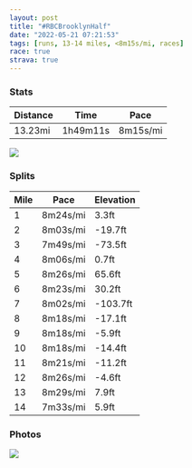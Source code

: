 ```yaml
---
layout: post
title: "#RBCBrooklynHalf"
date: "2022-05-21 07:21:53"
tags: [runs, 13-14 miles, <8m15s/mi, races]
race: true
strava: true
---
```


### Stats

| Distance | Time | Pace |
|----------|------|------|
|13.23mi|1h49m11s|8m15s/mi|

<img src='https://maps.googleapis.com/maps/api/staticmap?maptype=roadmap&path=enc:cjfwF|vlbMj@KtA@~Cq@jASvC@xDm@vCU|@WhCUnAY`DWXNL`GSX_JfFeFpDyDtBwAbAqC~A_FhDY\yCbB]`@gBdA]\gEvB_ElCc@PqBJw@T]VSb@Ih@Hl@Z\dB?tBq@lAi@Zq@RkBRk@`AaAt@]bAy@lAq@`BiAz@_@tA}@~C}BnGuDvE{CfBw@rGaEvByA^_@t@[hCaBjAvAb@Tv@Lx@CfCc@dFUxDq@nGSbBYvBBfBWzFe@VT`A|DdArCh@dBjAfEr@pCh@dCdBtFj@dCf@|Ah@xBj@zA|@`DNt@JVFf@KZ[Ro@]]]g@oBYgD_AyCg@oAyAcB{@eBo@kCIk@s@kHo@gBKm@q@yA{@iA_DcCmAq@eASuAIuAD}@TuErB}@?iASe@HwB~@eBfAwCrAg@`@wD~A_@JiDDm@NeAl@a@JcAh@eBVqB|@sAbAq@z@kApBs@zBWb@YXaAj@k@Hu@AYFgBz@qAJk@ImBkAg@SsACa@Lo@j@c@l@[zA?n@Nt@Tj@h@t@ZXdAj@jA`@zBnCRLlBl@bALlEF^GvD?hB|@hAlAT`@nBrAd@P^j@r@`@t@|@~AbCbA`CvAfEh@`Ax@t@LTZRfATt@AfAYb@]Ve@Na@Z_BLgBXmAr@uAfAqAb@}@`@yANWn@w@l@e@pAi@r@GvAPrB@fCm@|@e@dCuClAg@dBK`AJ~@\~@Jb@ApBo@f@_@TUN]XSn@`Ah@XZ`@RxARd@hAfAlBtF\rAb@~@dAdAv@b@f@LpA?vCk@r@Cd@a@vBo@`Dm@b@@dEWpDo@bCOvJsA~Iw@nEs@d@?pEk@~@Ev@SzJ_A`D_@nFw@fDU|B_@`ESfJqAf@AlBQh@MfJy@vAUnAAnC[|CO`OyBvAKpHiApBSpE[d@MnHq@~Di@v@AxC_@zJy@zJsAzGo@f@OrAAvCc@nACzDq@lGg@tAWnMuAdDo@`Gc@rIkAdK{@zAQtA]lIy@vD^rc@xGjBRfDr@l@BjE~@hADbHx@nDJ\V|@R|D`@vA`@nDn@dE`@fJ|AxAh@|@lATl@d@nCVnC?r@Q|Fm@rFShAAr@WjBa@fGI`D@`CJn@fFN`AKz@LTPn@rHh@tK&key=AIzaSyC1MId7bFpkLXNAaYhBSTb8jLyiSqzbDtM&size=800x800&markers=color:yellow|label:S|40.66994,-73.96223&markers=color:green|label:F|40.572939999999974,-73.98167'>

### Splits

| Mile | Pace | Elevation |
|------|------|-----------|
|1|8m24s/mi|3.3ft|
|2|8m03s/mi|-19.7ft|
|3|7m49s/mi|-73.5ft|
|4|8m06s/mi|0.7ft|
|5|8m26s/mi|65.6ft|
|6|8m23s/mi|30.2ft|
|7|8m02s/mi|-103.7ft|
|8|8m18s/mi|-17.1ft|
|9|8m18s/mi|-5.9ft|
|10|8m18s/mi|-14.4ft|
|11|8m21s/mi|-11.2ft|
|12|8m26s/mi|-4.6ft|
|13|8m29s/mi|7.9ft|
|14|7m33s/mi|5.9ft|

### Photos
<img src='https://dgtzuqphqg23d.cloudfront.net/l2P5r52hYI5Jy5jKSCzF7SfPyEjxCHZy5TbpaSmWPzA-570x768.jpg'>
